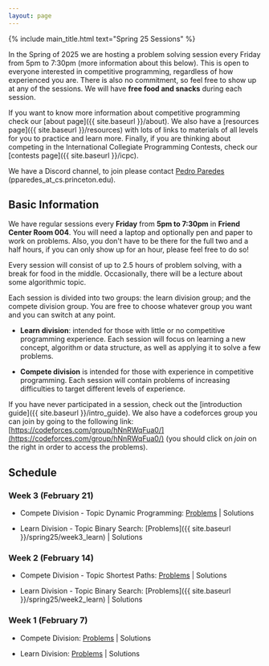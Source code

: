 ```yaml
---
layout: page
---
```


{% include main_title.html text="Spring 25 Sessions" %}

In the Spring of 2025 we are hosting a problem solving session every
Friday from 5pm to 7:30pm (more information about this below). This is
open to everyone interested in competitive programming, regardless of
how experienced you are. There is also no commitment, so feel free to
show up at any of the sessions. We will have **free food and snacks**
during each session.

If you want to know more information about competitive programming
check our [about page]({{ site.baseurl }}/about). We also have a
[resources page]({{ site.baseurl }}/resources) with lots of links to
materials of all levels for you to practice and learn more. Finally,
if you are thinking about competing in the International Collegiate
Programming Contests, check our [contests
page]({{ site.baseurl }}/icpc).

We have a <i class="bi bi-discord"></i> Discord channel, to join please
contact [Pedro Paredes](https://www.cs.princeton.edu/~pparedes/)
(pparedes_at_cs.princeton.edu).

## Basic Information

We have regular sessions every **Friday** from **5pm to 7:30pm** in
**Friend Center Room 004**. You will need a laptop and optionally pen
and paper to work on problems. Also, you don't have to be there for
the full two and a half hours, if you can only show up for an hour,
please feel free to do so!

Every session will consist of up to 2.5 hours of problem solving, with
a break for food in the middle. Occasionally, there will be a lecture
about some algorithmic topic.

Each session is divided into two groups: the learn division group; and
the compete division group. You are free to choose whatever group you
want and you can switch at any point.

 * **Learn division**: intended for those with little or no
   competitive programming experience. Each session will focus on
   learning a new concept, algorithm or data structure, as well as
   applying it to solve a few problems.

 * **Compete division** is intended for those with experience in
     competitive programming. Each session will contain problems of
     increasing difficulties to target different levels of experience.


If you have never participated in a session, check out the
[introduction guide]({{ site.baseurl }}/intro_guide). We also have a
codeforces group you can join by going to the following link:
[https://codeforces.com/group/hNnRWqFua0/](https://codeforces.com/group/hNnRWqFua0/)
(you should click on *join* on the right in order to access the
problems).

## Schedule

### Week 3 (February 21)
 * Compete Division  - Topic Dynamic Programming: [Problems](https://codeforces.com/group/hNnRWqFua0/contest/590132) \| Solutions
 
 * Learn Division - Topic Binary Search: [Problems]({{ site.baseurl }}/spring25/week3_learn) \| Solutions

### Week 2 (February 14)
 * Compete Division  - Topic Shortest Paths: [Problems](https://codeforces.com/group/hNnRWqFua0/contest/588383) \| Solutions
 
 * Learn Division - Topic Binary Search: [Problems]({{ site.baseurl }}/spring25/week2_learn) \| Solutions

### Week 1 (February 7)
 * Compete Division: [Problems](https://codeforces.com/group/hNnRWqFua0/contest/586733) \| Solutions
 
 * Learn Division: [Problems](https://codeforces.com/group/hNnRWqFua0/contest/586734) \| Solutions
